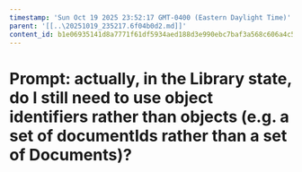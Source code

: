```yaml
---
timestamp: 'Sun Oct 19 2025 23:52:17 GMT-0400 (Eastern Daylight Time)'
parent: '[[..\20251019_235217.6f04b0d2.md]]'
content_id: b1e06935141d8a7771f61df5934aed188d3e990ebc7baf3a568c606a4c58997f
---
```


# Prompt: actually, in the Library state, do I still need to use object identifiers rather than objects (e.g. a set of documentIds rather than a set of Documents)?
